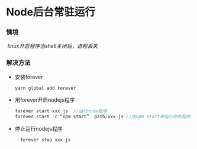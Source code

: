 # Node后台常驻运行

### 情境

​	*linux开启程序当shell关闭后，进程丢失*

### 解决方法

* 安装forever				

  ```node
  yarn global add forever
  ```

* 用forever开启nodejs程序

  ```php
  forever start xxx.js	//运行node程序
  forever start -c “npm start”  path/xxx.js	//用npm start来运行你的程序
  ```

* 停止运行nodejs程序

    ```
      forever stop xxx.js
    ```